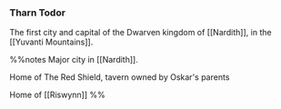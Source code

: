 ### Tharn Todor

The first city and capital of the Dwarven kingdom of [[Nardith]], in the [[Yuvanti Mountains]]. 

%%notes
Major city in [[Nardith]].

Home of The Red Shield, tavern owned by Oskar's parents

Home of [[Riswynn]]
%%